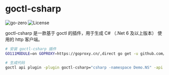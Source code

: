 # goctl-csharp

![go-zero](https://img.shields.io/badge/Github-go--zero-brightgreen?link=https://github.com/zeromicro/go-zero&logo=github)
![License](https://img.shields.io/badge/License-MIT-blue?link=https://github.com/zeromicro/goctl-csharp/blob/main/LICENSE)

goctl-csharp 是一款基于 goctl 的插件，用于生成 C# （.Net 6 及以上版本） 使用的 http 客户端。

```bash
# 安装 goctl-csharp 插件
GO111MODULE=on GOPROXY=https://goproxy.cn/,direct go get -u github.com/zeromicro/goctl-csharp
```

```bash
# 生成代码
goctl api plugin -plugin goctl-csharp="csharp -namespace Demo.NS" -api demo.api -dir .
```